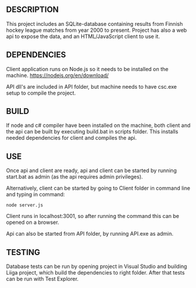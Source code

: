 DESCRIPTION
------------------

This project includes an SQLite-database containing results from Finnish hockey league matches from year 2000 to present. Project has also a web api
to expose the data, and an HTML/JavaScript client to use it. 

DEPENDENCIES
---------------

Client application runs on Node.js so it needs to be installed on the machine. https://nodejs.org/en/download/

API dll's are included in API folder, but machine needs to have csc.exe setup to compile the project.

BUILD
----------
If node and c# compiler have been installed on the machine, 
both client and the api can be built by executing build.bat in scripts folder. 
This installs needed dependencies for client and compiles the api.

USE
-----------
Once api and client are ready, api and client can be started by running start.bat as admin (as the api requires admin privileges). 

Alternatively, client can be started by going to Client folder in command line and typing in command:
```
node server.js
```
Client runs in localhost:3001, so after running the command this can be opened on a browser. 

Api can also be started from API folder, by running API.exe as admin. 

TESTING
-----------
Database tests can be run by opening project in Visual Studio and building Liiga project, which build the dependencies to right folder. 
After that tests can be run with Test Explorer.